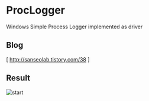 # ProcLogger
Windows Simple Process Logger implemented as driver



## Blog
[ http://sanseolab.tistory.com/38 ]


## Result
![start](http://cfile6.uf.tistory.com/image/9904653359F38C9A2251B3)
